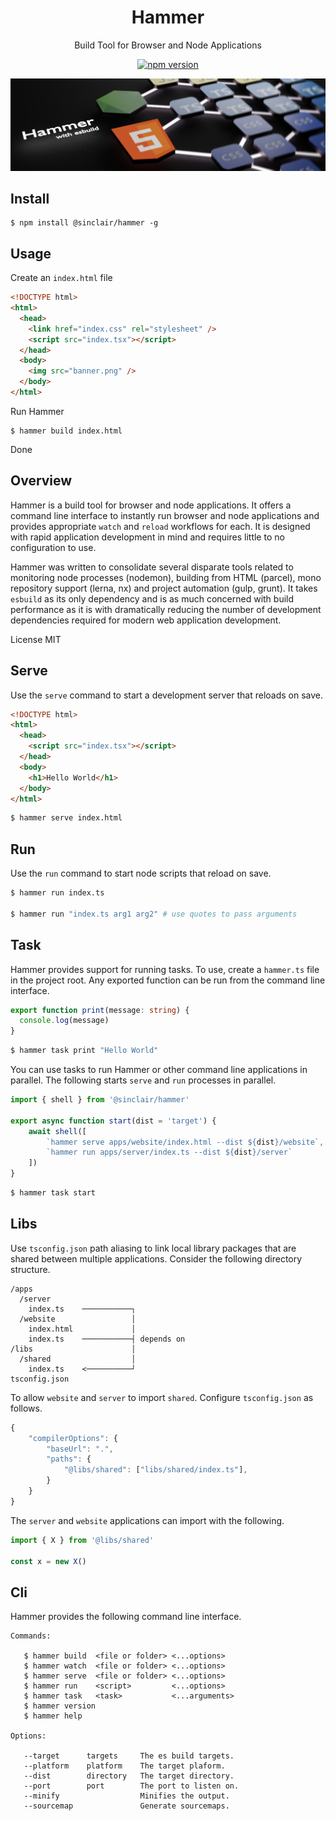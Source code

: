 <div align='center'>

<h1>Hammer</h1>

<p>Build Tool for Browser and Node Applications</p>

[![npm version](https://badge.fury.io/js/%40sinclair%2Fhammer.svg)](https://badge.fury.io/js/%40sinclair%2Fhammer)

<img src="doc/hammer.png" />

</div>

## Install

```shell
$ npm install @sinclair/hammer -g
```

## Usage

Create an `index.html` file
```html
<!DOCTYPE html>
<html>
  <head>
    <link href="index.css" rel="stylesheet" />
    <script src="index.tsx"></script>
  </head>
  <body>
    <img src="banner.png" />
  </body>
</html>
```
Run Hammer
```shell
$ hammer build index.html
```
Done

## Overview

Hammer is a build tool for browser and node applications. It offers a command line interface to instantly run browser and node applications and provides appropriate `watch` and `reload` workflows for each. It is designed with rapid application development in mind and requires little to no configuration to use.

Hammer was written to consolidate several disparate tools related to monitoring node processes (nodemon), building from HTML (parcel), mono repository support (lerna, nx) and project automation (gulp, grunt). It takes `esbuild` as its only dependency and is as much concerned with build performance as it is with dramatically reducing the number of development dependencies required for modern web application development.

License MIT

## Serve

Use the `serve` command to start a development server that reloads on save.

```html
<!DOCTYPE html>
<html>
  <head>
    <script src="index.tsx"></script>
  </head>
  <body>
    <h1>Hello World</h1>
  </body>
</html>
```
```bash
$ hammer serve index.html
```

## Run

Use the `run` command to start node scripts that reload on save.

```bash
$ hammer run index.ts

$ hammer run "index.ts arg1 arg2" # use quotes to pass arguments
```
## Task

Hammer provides support for running tasks. To use, create a `hammer.ts` file in the project root. Any exported function can be run from the command line interface.

```typescript
export function print(message: string) {
  console.log(message)
}
```
```bash
$ hammer task print "Hello World"
```
You can use tasks to run Hammer or other command line applications in parallel. The following starts `serve` and `run` processes in parallel.
```typescript
import { shell } from '@sinclair/hammer'

export async function start(dist = 'target') {
    await shell([
        `hammer serve apps/website/index.html --dist ${dist}/website`,
        `hammer run apps/server/index.ts --dist ${dist}/server`
    ])
}
```
```bash
$ hammer task start
```

## Libs

Use `tsconfig.json` path aliasing to link local library packages that are shared between multiple applications. Consider the following directory structure.

```shell
/apps
  /server
    index.ts    ───────────┐
  /website                 │
    index.html             │
    index.ts    ───────────┤ depends on
/libs                      │
  /shared                  │
    index.ts    <──────────┘
tsconfig.json
```
To allow `website` and `server` to import `shared`. Configure `tsconfig.json` as follows.

```javascript
{
    "compilerOptions": {
        "baseUrl": ".",
        "paths": {
            "@libs/shared": ["libs/shared/index.ts"],
        }
    }
}
```

The `server` and `website` applications can import with the following.

```typescript
import { X } from '@libs/shared'

const x = new X()
```

## Cli

Hammer provides the following command line interface.

```
Commands:

   $ hammer build  <file or folder> <...options>
   $ hammer watch  <file or folder> <...options>
   $ hammer serve  <file or folder> <...options>
   $ hammer run    <script>         <...options>
   $ hammer task   <task>           <...arguments>
   $ hammer version
   $ hammer help

Options:

   --target      targets     The es build targets.
   --platform    platform    The target plaform.
   --dist        directory   The target directory.
   --port        port        The port to listen on.
   --minify                  Minifies the output.
   --sourcemap               Generate sourcemaps.
```
